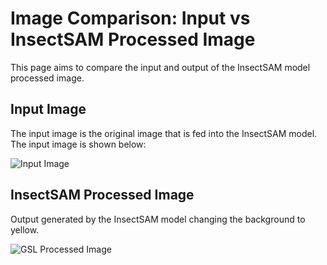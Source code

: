 # Image Comparison: Input vs InsectSAM Processed Image

This page aims to compare the input and output of the InsectSAM model processed image.

## Input Image

The input image is the original image that is fed into the InsectSAM model. The input image is shown below:

![Input Image](https://i.imgur.com/C6KqRyb.jpeg)

## InsectSAM Processed Image

Output generated by the InsectSAM model changing the background to yellow.

![GSL Processed Image](https://i.imgur.com/UCyRUI3.jpeg)